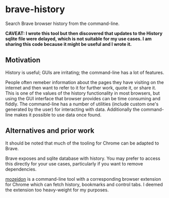 # brave-history
Search Brave browser history from the command-line.

**CAVEAT: I wrote this tool but then discovered that updates to the History sqlite file were delayed, which is not suitable for my use cases. I am sharing this code because it might be useful and I wrote it.**

## Motivation
History is useful; GUIs are irritating; the command-line has a lot of features.

People often remeber information about the pages they have visiting on the internet and then want to refer to it for further work, quote it, or share it. This is one of the values of the history functionality in most browsers, but using the GUI interface that browser provides can be time consuming and fiddly. The command-line has a number of utilities (include custom one's generated by the user) for interacting with data. Additionally the command-line makes it possible to use data once found.

## Alternatives and prior work
It should be noted that much of the tooling for Chrome can be adapted to Brave.

Brave exposes and sqlite database with history. You may prefer to access this directly for your use cases, particularly if you want to remove dependencies.

[mozeidon](https://github.com/egovelox/mozeidon) is a command-line tool with a corresponding browser extension for Chrome which can fetch history, bookmarks and control tabs. I deemed the extension too heavy-weight for my purposes.
